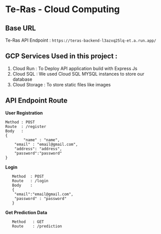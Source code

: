 # Te-Ras - Cloud Computing

## Base URL
Te-Ras API Endpoint :
`https://teras-backend-l3azxq25lq-et.a.run.app/`

## GCP Services Used in this project :
1. Cloud Run        : To Deploy API application build with Express Js
2. Cloud SQL        : We used Cloud SQL MYSQL instances to store our database
3. Cloud Storage    : To store static files like images

## API Endpoint Route
**User Registration**
```
Method : POST
Route  : /register
Body   :
{
        "name" : "name",
	"email" : "email@gmail.com",
	"address": "address",
	"password":"password"
}
```

**Login**
```
   Method  : POST
   Route   : /login
   Body    :
   {
	"email":"email@gmail.com",
	"password" : "password"
   }
```

**Get Prediction Data**
```
   Method   : GET
   Route    : /prediction
```
   

